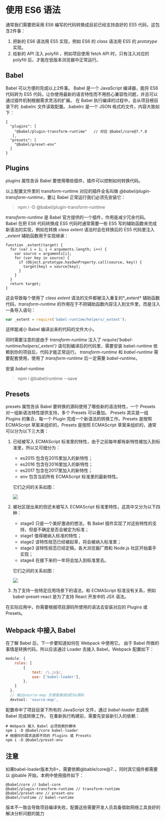 # 使用 ES6 语法

通常我们需要把采用 ES6 编写的代码转换成目前已经支持良好的 ES5 代码，这包含2件事：

1. 把新的 ES6 语法用 ES5 实现，例如 ES6 的 *class* 语法用 ES5 的 *prototype* 实现。
2. 给新的 API 注入 polyfill ，例如项目使用 fetch API 时，只有注入对应的 polyfill 后，才能在低版本浏览器中正常运行。

## Babel

Babel 可以方便的完成以上2件事。 Babel 是一个 JavaScript 编译器，能将 ES6 代码转为 ES5 代码，让你使用最新的语言特性而不用担心兼容性问题，并且可以通过插件机制根据需求灵活的扩展。 在 Babel 执行编译的过程中，会从项目根目录下的 .babelrc 文件读取配置。.babelrc 是一个 JSON 格式的文件，内容大致如下：


```
{
  "plugins": [
    "@babel/plugin-transform-runtime"	// 对应 @babel/core@7.*.8
   ],
  "presets": [
    "@babel/preset-env"
  ]
}
```

## Plugins

*plugins* 属性告诉 Babel 要使用哪些插件，插件可以控制如何转换代码。

以上配置文件里的 transform-runtime 对应的插件全名叫做 *@babel/plugin-transform-runtime*，要让 Babel 正常运行我们必须先安装它：

> npm i -D @babel/plugin-transform-runtime

*transform-runtime* 是 Babel 官方提供的一个插件，作用是减少冗余代码。 Babel 在把 ES6 代码转换成 ES5 代码时通常需要一些 ES5 写的辅助函数来完成新语法的实现，例如在转换 *class extent* 语法时会在转换后的 ES5 代码里注入 *_extent* 辅助函数用于实现继承：

```
function _extent(target) {
  for (var i = 1; i < arguments.length; i++) {
    var source = arguments[i];
    for (var key in source) {
      if (Object.prototype.hasOwnProperty.call(source, key)) {
        target[key] = source[key];
      }
    }
  }
  return target;
}
```

这会导致每个使用了 *class extent* 语法的文件都被注入重复的*_extent* 辅助函数代码，*transform-runtime* 的作用在于不把辅助函数内容注入到文件里，而是注入一条导入语句：

```js
var _extent = require('babel-runtime/helpers/_extent');
```

这样能减小 Babel 编译出来的代码的文件大小。

同时需要注意的是由于 *transform-runtime* 注入了 *require('babel-runtime/helpers/_extent')* 语句到编译后的代码里，需要安装 babel-runtime 依赖到你的项目后，代码才能正常运行。 *transform-runtime* 和 *babel-runtime* 需要配套使用，使用了 *transform-runtime* 后一定需要 *babel-runtime*。

安装 *babel-runtime*

> npm i @babel/runtime --save


## Presets

presets 属性告诉 Babel 要转换的源码使用了哪些新的语法特性，一个 Presets 对一组新语法特性提供支持，多个 Presets 可以叠加。 Presets 其实是一组 Plugins 的集合，每一个 Plugin 完成一个新语法的转换工作。Presets 是按照 ECMAScript 草案来组织的，Presets 是按照 ECMAScript 草案来组织的，通常可以分为以下三大类：

1. 已经被写入 ECMAScript 标准里的特性，由于之前每年都有新特性被加入到标准里，所以又可细分为：

	* es2015 包含在2015里加入的新特性；
	* es2016 包含在2016里加入的新特性；
	* es2017 包含在2017里加入的新特性；
	* env 包含当前所有 ECMAScript 标准里的最新特性。

	它们之间的关系如图：

	![](./3-1presets-es.png)

2. 被社区提出来的但还未被写入 ECMAScript 标准里特性，这其中又分为以下四种：

	* stage0 只是一个美好激进的想法，有 Babel 插件实现了对这些特性的支持，但是不确定是否会被定为标准；
	* stage1 值得被纳入标准的特性；
	* stage2 该特性规范已经被起草，将会被纳入标准里；
	* stage3 该特性规范已经定稿，各大浏览器厂商和 Node.js 社区开始着手实现；
	* stage4 在接下来的一年将会加入到标准里去。

	它们之间的关系如图：

	![](./3-1presets-stage.png)

3. 为了支持一些特定应用场景下的语法，和 ECMAScript 标准没有关系，例如 babel-preset-react 是为了支持 React 开发中的 JSX 语法。

在实际应用中，你需要根据项目源码所使用的语法去安装对应的 Plugins 或 Presets。


## Webpack 中接入 Babel

在了解 Babel 后，下一步要知道如何在 Webpack 中使用它。 由于 Babel 所做的事情是转换代码，所以应该通过 Loader 去接入 Babel，Webpack 配置如下：

```js
module: {
  	rules: [
      	{
        	test: /\.js$/,
        	use: ['babel-loader'],
      	},
  	]
  },
  // 输出source-map 方便直接调试ES6源码
  devtool: 'source-map',
```

配置命中了项目目录下所有的 JavaScript 文件，通过 *babel-loader* 去调用 Babel 完成转换工作。 在重新执行构建前，需要先安装新引入的依赖：

```
# Webpack 接入 Babel 必须依赖的模块
npm i -D @babel/core babel-loader 
# 根据你的需求选择不同的 Plugins 或 Presets
npm i -D @babel/preset-env
```


## 注意

如果babel-loader版本为8+，需要依赖@bable/core@7.*.*，同时其它插件都需要以 @bable 开始，本例中使用插件如下：

```
@babel/core // babel-core
@babel/plugin-transform-runtime // transform-runtime
@babel/preset-env // preset-env
@babel/runtime // babel-runtime
```

版本不一致会导致项目编译失败，配置这些需要开发人员具备借助网络工具良好的解决分析问题的能力